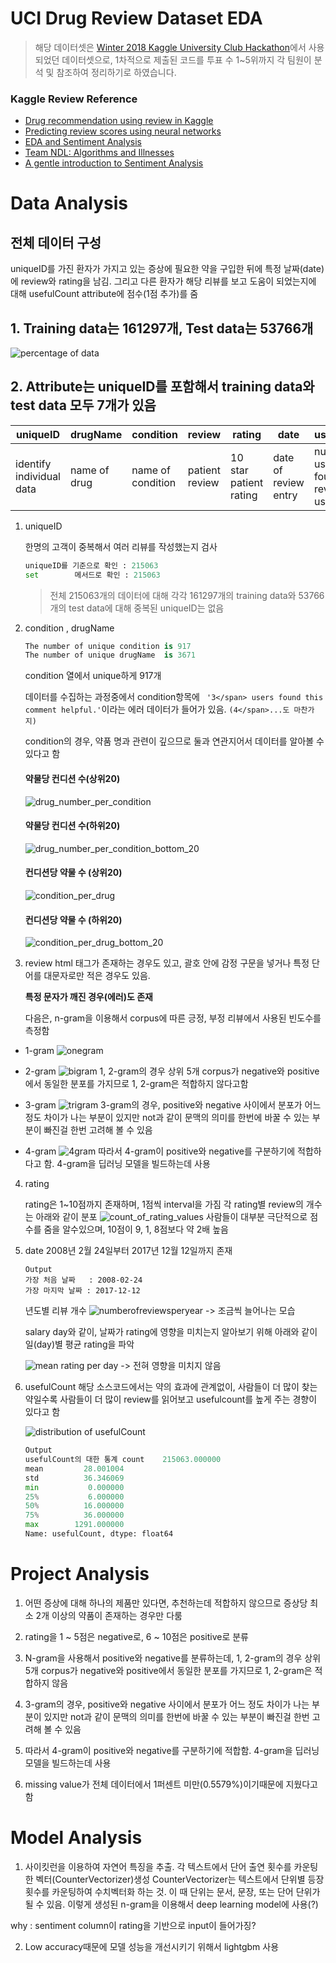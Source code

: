 # UCI Drug Review Dataset EDA
> 해당 데이터셋은 [Winter 2018 Kaggle University Club Hackathon](https://www.kaggle.com/jessicali9530/kuc-hackathon-winter-2018)에서 사용되었던 데이터셋으로, 1차적으로 제출된 코드를 투표 수 1~5위까지 각 팀원이 분석 및 참조하여 정리하기로 하였습니다.


### Kaggle Review Reference
 - [Drug recommendation using review in Kaggle](https://www.kaggle.com/bhuemims/recommendation-medicines-by-using-a-review)
 - [Predicting review scores using neural networks](https://www.kaggle.com/stasian/predicting-review-scores-using-neural-networks)
 - [EDA and Sentiment Analysis](https://www.kaggle.com/sumitm004/eda-and-sentiment-analysis)
 - [Team NDL: Algorithms and Illnesses](https://www.kaggle.com/neilash/team-ndl-algorithms-and-illnesses)
 - [A gentle introduction to Sentiment Analysis](https://www.kaggle.com/adarshchavakula/a-gentle-introduction-to-sentiment-analysis)




# Data Analysis
## 전체 데이터 구성
uniqueID를 가진 환자가 가지고 있는 증상에 필요한 약을 구입한 뒤에 특정 날짜(date)에 review와 rating을 남김. 그리고 다른 환자가 해당 리뷰를 보고 도움이 되었는지에 대해 usefulCount attribute에 점수(1점 추가)를 줌

## 1. Training data는 161297개, Test data는 53766개
![percentage of data](./images/percentageofData.png)

## 2. Attribute는 uniqueID를 포함해서 training data와 test data 모두 7개가 있음
| uniqueID | drugName | condition | review | rating | date | usefulCount |
| -------- | -------- | --------- | ------ | ------ | ---- | ----------- |
| identify individual data | name of drug | name of condition | patient review | 10 star patient rating | date of review entry | number of users who found review useful |

1. uniqueID

    한명의 고객이 중복해서 여러 리뷰를 작성했는지 검사
    ```python
    uniqueID를 기준으로 확인 : 215063
    set        메서드로 확인 : 215063
    ```
    > 전체 215063개의 데이터에 대해 각각 161297개의 training data와 53766개의 test data에 대해 중복된 uniqueID는 없음


2. condition , drugName
    ```python
    The number of unique condition is 917
    The number of unique drugName  is 3671
    ```
    condition 열에서 unique하게 917개

    데이터를 수집하는 과정중에서 condition항목에 ``` '3</span> users found this comment helpful.'```이라는 에러  데이터가 들어가 있음. ```(4</span>...도 마찬가지)```

    condition의 경우, 약품 명과 관련이 깊으므로 둘과 연관지어서 데이터를 알아볼 수 있다고 함

    #### 약물당 컨디션 수(상위20)
    ![drug_number_per_condition](./images/number_of_drugs_per_condition.png)
                
    #### 약물당 컨디션 수(하위20)
    ![drug_number_per_condition_bottom_20](./images/number_of_drugs_per_condition_bottom20.png)
            
    #### 컨디션당 약물 수 (상위20)
    ![condition_per_drug](./images/number_of_condition_per_drug.png)
            
    #### 컨디션당 약물 수 (하위20)
    ![condition_per_drug_bottom_20](./images/number_of_condition_per_drug_bottom20.png)

 
3. review
    html 태그가 존재하는 경우도 있고, 괄호 안에 감정 구문을 넣거나 특정 단어를 대문자로만 적은 경우도 있음.
            
    <strong>특정 문자가 깨진 경우(에러)도 존재</strong>

    다음은, n-gram을 이용해서 corpus에 따른 긍정, 부정 리뷰에서 사용된 빈도수를 측정함


* 1-gram
    ![onegram](./images/onegram.png)

* 2-gram
    ![bigram](./images/bigram.png)
    1, 2-gram의 경우 상위 5개 corpus가 negative와 positive에서 동일한 분포를 가지므로 1, 2-gram은 적합하지 않다고함

* 3-gram
    ![trigram](./images/trigram.png)
    3-gram의 경우, positive와 negative 사이에서 분포가 어느 정도 차이가 나는 부분이 있지만 not과 같이 문맥의 의미를 한번에 바꿀 수 있는 부분이 빠진걸 한번 고려해 볼 수 있음

* 4-gram
    ![4gram](./images/4gram.png)
    따라서 4-gram이 positive와 negative를 구분하기에 적합하다고 함. 4-gram을 딥러닝 모델을 빌드하는데 사용

4. rating

    rating은 1~10점까지 존재하며, 1점씩 interval을 가짐
    각 rating별 review의 개수는 아래와 같이 분포
    ![count_of_rating_values](./images/count_of_rating_values.png)
    사람들이 대부분 극단적으로 점수를 줌을 알수있으며, 10점이 9, 1, 8점보다 약 2배 높음

5. date
    2008년 2월 24일부터 2017년 12월 12일까지 존재
    ```
    Output
    가장 처음 날짜   : 2008-02-24
    가장 마지막 날짜 : 2017-12-12
    ```

    년도별 리뷰 개수 
    ![numberofreviewsperyear](./images/Number_of_reviews_in_year.png)
    -> 조금씩 늘어나는 모습
                
    salary day와 같이, 날짜가 rating에 영향을 미치는지 알아보기 위해 아래와 같이 일(day)별 평균 rating을 파악

    ![mean rating per day](./images/Mean_rating_in_day.png)
    -> 전혀 영향을 미치지 않음

6. usefulCount
    해당 소스코드에서는 약의 효과에 관계없이, 사람들이 더 많이 찾는 약일수록 사람들이 더 많이 review를 읽어보고 usefulcount를 높게 주는 경향이 있다고 함
                
    ![distribution of usefulCount](./images/Distribution_of_usefulCount.png)
            
    ```python
    Output
    usefulCount의 대한 통계 count    215063.000000
    mean         28.001004
    std          36.346069
    min           0.000000
    25%           6.000000
    50%          16.000000
    75%          36.000000
    max        1291.000000
    Name: usefulCount, dtype: float64
    ```

# Project Analysis

1. 어떤 증상에 대해 하나의 제품만 있다면, 추천하는데 적합하지 않으므로 증상당 최소 2개 이상의 약품이 존재하는 경우만 다룸

2. rating을 1 ~ 5점은 negative로, 6 ~ 10점은 positive로 분류
	
3. N-gram을 사용해서 positive와 negative를 분류하는데, 1, 2-gram의 경우 상위 5개 corpus가 negative와 positive에서 동일한 분포를 가지므로 1, 2-gram은 적합하지 않음
	
4. 3-gram의 경우, positive와 negative 사이에서 분포가 어느 정도 차이가 나는 부분이 있지만 not과 같이 문맥의 의미를 한번에 바꿀 수 있는 부분이 빠진걸 한번 고려해 볼 수 있음
	
5. 따라서 4-gram이 positive와 negative를 구분하기에 적합함. 4-gram을 딥러닝 모델을 빌드하는데 사용
	
6. missing value가 전체 데이터에서 1퍼센트 미만(0.5579%)이기때문에 지웠다고 함	
	

# Model Analysis

1. 사이킷런을 이용하여 자연어 특징을 추출. 각 텍스트에서 단어 출연 횟수를 카운팅한 벡터(CounterVectorizer)생성
CounterVectorizer는 텍스트에서 단위별 등장횟수를 카운팅하여 수치벡터화 하는 것. 이 때 단위는 문서, 문장, 또는 단어 단위가 될 수 있음. 이렇게 생성된 n-gram을 이용해서 deep learning model에 사용(?)

why : sentiment column이 rating을 기반으로 input이 들어가징?

2. Low accuracy때문에 모델 성능을 개선시키기 위해서 lightgbm 사용